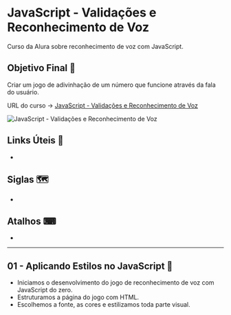 # JavaScript - Validações e Reconhecimento de Voz

Curso da Alura sobre reconhecimento de voz com JavaScript.

## Objetivo Final &#x1F3AF;

Criar um jogo de adivinhação de um número que funcione através da fala do usuário.

URL do curso -> [JavaScript - Validações e Reconhecimento de Voz](https://cursos.alura.com.br/course/javascript-validacoes-reconhecimento-voz)

![JavaScript - Validações e Reconhecimento de Voz](https://www.alura.com.br/assets/api/share/curso-javascript-validacoes-reconhecimento-voz.png)

## Links Úteis &#x1F517;
*

## Siglas &#x1F5FA;
*

## Atalhos &#x2328;
*

***

## 01 - Aplicando Estilos no JavaScript &#x1F516;
* Iniciamos o desenvolvimento do jogo de reconhecimento de voz com JavaScript do zero.
* Estruturamos a página do jogo com HTML.
* Escolhemos a fonte, as cores e estilizamos toda parte visual.